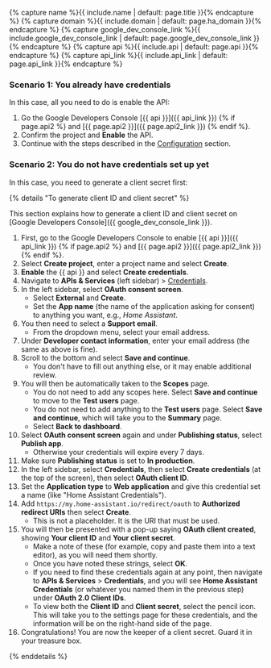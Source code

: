 {% capture name %}{{ include.name | default: page.title }}{% endcapture %}
{% capture domain %}{{ include.domain | default: page.ha_domain }}{% endcapture %}
{% capture google_dev_console_link %}{{ include.google_dev_console_link | default: page.google_dev_console_link }}{% endcapture %}
{% capture api %}{{ include.api | default: page.api }}{% endcapture %}
{% capture api_link %}{{ include.api_link | default: page.api_link }}{% endcapture %}


### Scenario 1: You already have credentials

In this case, all you need to do is enable the API:

1. Go the Google Developers Console [{{ api }}]({{ api_link }}) {% if page.api2 %} and [{{ page.api2 }}]({{ page.api2_link }}) {% endif %}.
2. Confirm the project and **Enable** the API.
3. Continue with the steps described in the [Configuration](#configuration) section.
### Scenario 2: You do not have credentials set up yet

In this case, you need to generate a client secret first:

{% details "To generate client ID and client secret" %}

This section explains how to generate a client ID and client secret on
[Google Developers Console]({{ google_dev_console_link }}).

1. First, go to the Google Developers Console to enable [{{ api }}]({{ api_link }}) {% if page.api2 %} and [{{ page.api2 }}]({{ page.api2_link }}) {% endif %}.
2. Select **Create project**, enter a project name and select **Create**.
3. **Enable** the {{ api }} and select **Create credentials**.
4. Navigate to **APIs & Services** (left sidebar) > [Credentials](https://console.cloud.google.com/apis/credentials).
5. In the left sidebar, select **OAuth consent screen**.
   - Select **External** and **Create**.
   - Set the **App name** (the name of the application asking for consent) to anything you want, e.g., *Home Assistant*.
6. You then need to select a **Support email**.
   - From the dropdown menu, select your email address.
7. Under **Developer contact information**, enter your email address (the same as above is fine).
8. Scroll to the bottom and select **Save and continue**.
    - You don't have to fill out anything else, or it may enable additional review.
9. You will then be automatically taken to the **Scopes** page.
    - You do not need to add any scopes here. Select **Save and continue** to move to the **Test users** page.
    - You do not need to add anything to the **Test users** page. Select **Save and continue**, which will take you to the **Summary** page.
    - Select **Back to dashboard**.
10. Select **OAuth consent screen** again and under **Publishing status**, select **Publish app**.
    - Otherwise your credentials will expire every 7 days.
11. Make sure **Publishing status** is set to **In production**.
12. In the left sidebar, select **Credentials**, then select **Create credentials** (at the top of the screen), then select **OAuth client ID**.
13. Set the **Application type** to **Web application** and give this credential set a name (like "Home Assistant Credentials").
14. Add `https://my.home-assistant.io/redirect/oauth` to **Authorized redirect URIs** then select **Create**.
    - This is not a placeholder. It is the URI that must be used.
15. You will then be presented with a pop-up saying **OAuth client created**, showing **Your client ID** and **Your client secret**.
    - Make a note of these (for example, copy and paste them into a text editor), as you will need them shortly.
    - Once you have noted these strings, select **OK**.
    - If you need to find these credentials again at any point, then navigate to **APIs & Services** > **Credentials**, and you will see **Home Assistant Credentials** (or whatever you named them in the previous step) under **OAuth 2.0 Client IDs**.
    - To view both the **Client ID** and **Client secret**, select the pencil icon. This will take you to the settings page for these credentials, and the information will be on the right-hand side of the page.
16. Congratulations! You are now the keeper of a client secret. Guard it in your treasure box.

{% enddetails %}